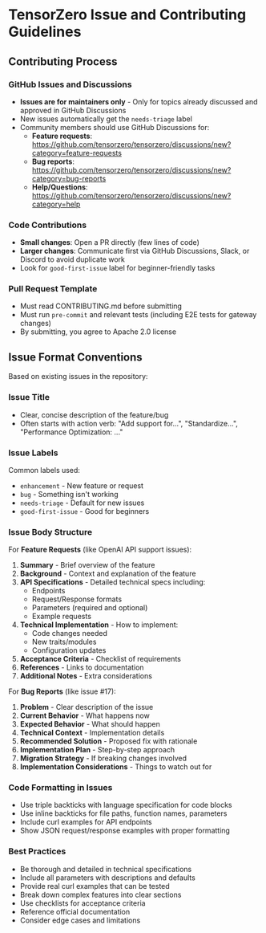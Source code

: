 # TensorZero Issue and Contributing Guidelines

## Contributing Process

### GitHub Issues and Discussions
- **Issues are for maintainers only** - Only for topics already discussed and approved in GitHub Discussions
- New issues automatically get the `needs-triage` label
- Community members should use GitHub Discussions for:
  - **Feature requests**: https://github.com/tensorzero/tensorzero/discussions/new?category=feature-requests
  - **Bug reports**: https://github.com/tensorzero/tensorzero/discussions/new?category=bug-reports  
  - **Help/Questions**: https://github.com/tensorzero/tensorzero/discussions/new?category=help

### Code Contributions
- **Small changes**: Open a PR directly (few lines of code)
- **Larger changes**: Communicate first via GitHub Discussions, Slack, or Discord to avoid duplicate work
- Look for `good-first-issue` label for beginner-friendly tasks

### Pull Request Template
- Must read CONTRIBUTING.md before submitting
- Must run `pre-commit` and relevant tests (including E2E tests for gateway changes)
- By submitting, you agree to Apache 2.0 license

## Issue Format Conventions

Based on existing issues in the repository:

### Issue Title
- Clear, concise description of the feature/bug
- Often starts with action verb: "Add support for...", "Standardize...", "Performance Optimization: ..."

### Issue Labels
Common labels used:
- `enhancement` - New feature or request
- `bug` - Something isn't working
- `needs-triage` - Default for new issues
- `good-first-issue` - Good for beginners

### Issue Body Structure

For **Feature Requests** (like OpenAI API support issues):

1. **Summary** - Brief overview of the feature
2. **Background** - Context and explanation of the feature
3. **API Specifications** - Detailed technical specs including:
   - Endpoints
   - Request/Response formats
   - Parameters (required and optional)
   - Example requests
4. **Technical Implementation** - How to implement:
   - Code changes needed
   - New traits/modules
   - Configuration updates
5. **Acceptance Criteria** - Checklist of requirements
6. **References** - Links to documentation
7. **Additional Notes** - Extra considerations

For **Bug Reports** (like issue #17):

1. **Problem** - Clear description of the issue
2. **Current Behavior** - What happens now
3. **Expected Behavior** - What should happen
4. **Technical Context** - Implementation details
5. **Recommended Solution** - Proposed fix with rationale
6. **Implementation Plan** - Step-by-step approach
7. **Migration Strategy** - If breaking changes involved
8. **Implementation Considerations** - Things to watch out for

### Code Formatting in Issues
- Use triple backticks with language specification for code blocks
- Use inline backticks for file paths, function names, parameters
- Include curl examples for API endpoints
- Show JSON request/response examples with proper formatting

### Best Practices
- Be thorough and detailed in technical specifications
- Include all parameters with descriptions and defaults
- Provide real curl examples that can be tested
- Break down complex features into clear sections
- Use checklists for acceptance criteria
- Reference official documentation
- Consider edge cases and limitations
